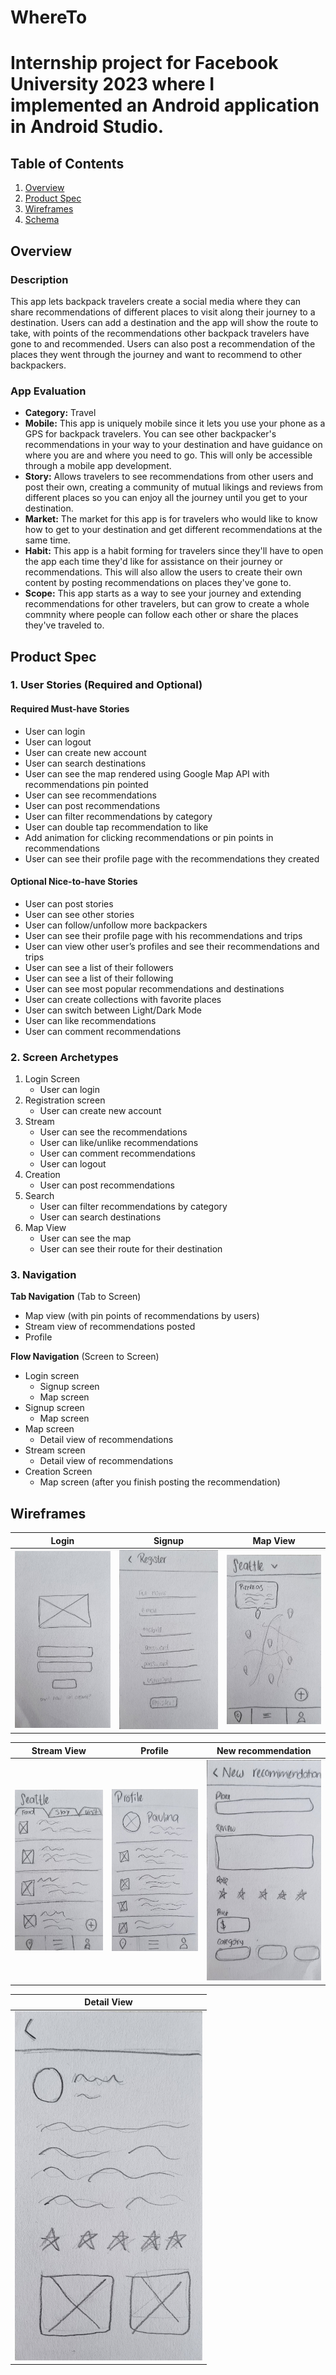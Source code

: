 # WhereTo
Internship project for Facebook University 2023 where I implemented an Android application in Android Studio.
===

## Table of Contents
1. [Overview](#Overview)
1. [Product Spec](#Product-Spec)
1. [Wireframes](#Wireframes)
2. [Schema](#Schema)

## Overview
### Description
This app lets backpack travelers create a social media where they can share recommendations of different places to visit along their journey to a destination. Users can add a destination and the app will show the route to take, with points of the recommendations other backpack travelers have gone to and recommended. Users can also post a recommendation of the places they went through the journey and want to recommend to other backpackers. 

### App Evaluation
- **Category:** Travel
- **Mobile:** This app is uniquely mobile since it lets you use your phone as a GPS for backpack travelers. You can see other backpacker's recommendations in your way to your destination and have guidance on where you are and where you need to go. This will only be accessible through a mobile app development. 
- **Story:** Allows travelers to see recommendations from other users and post their own, creating a community of mutual likings and reviews from different places so you can enjoy all the journey until you get to your destination.
- **Market:** The market for this app is for travelers who would like to know how to get to your destination and get different recommendations at the same time. 
- **Habit:** This app is a habit forming for travelers since they'll have to open the app each time they'd like for assistance on their journey or recommendations. This will also allow the users to create their own content by posting recommendations on places they've gone to. 
- **Scope:** This app starts as a way to see your journey and extending recommendations for other travelers, but can grow to create a whole commnity where people can follow each other or share the places they've traveled to. 

## Product Spec

### 1. User Stories (Required and Optional)

####    Required Must-have Stories
- User can login
- User can logout
- User can create new account 
- User can search destinations 
- User can see the map rendered using Google Map API with recommendations pin pointed 
- User can see recommendations 
- User can post recommendations 
- User can filter recommendations by category 
- User can double tap recommendation to like 
- Add animation for clicking recommendations or pin points in recommendations 
- User can see their profile page with the recommendations they created 

####    Optional Nice-to-have Stories
- User can post stories
- User can see other stories
- User can follow/unfollow more backpackers
- User can see their profile page with his recommendations and trips
- User can view other user’s profiles and see their recommendations and trips
- User can see a list of their followers
- User can see a list of their following
- User can see most popular recommendations and destinations
- User can create collections with favorite places
- User can switch between Light/Dark Mode
- User can like recommendations
- User can comment recommendations

### 2. Screen Archetypes

1. Login Screen
    - User can login
2. Registration screen
    - User can create new account
3. Stream
    - User can see the recommendations
    - User can like/unlike recommendations
    - User can comment recommendations
    - User can logout
4. Creation
    - User can post recommendations
5. Search
    - User can filter recommendations by category
    - User can search destinations
6. Map View
    - User can see the map
    - User can see their route for their destination

### 3. Navigation

**Tab Navigation** (Tab to Screen)

* Map view (with pin points of recommendations by users)
* Stream view of recommendations posted
* Profile

**Flow Navigation** (Screen to Screen)

* Login screen
   * Signup screen
   * Map screen
* Signup screen
   * Map screen
* Map screen
    * Detail view of recommendations
* Stream screen
    * Detail view of recommendations
* Creation Screen
    * Map screen (after you finish posting the recommendation)

## Wireframes

| Login | Signup | Map View |
| -------- | -------- | -------- |
| <img src="/Wireframes/Login.jpeg" width=300>  | <img src="/Wireframes/Signup.jpeg" width=300> | <img src="/Wireframes/MapView.jpeg" width=300> |

| Stream View | Profile | New recommendation |
| -------- | -------- | -------- |
| <img src="/Wireframes/StreamView.jpeg" width=300> | <img src="/Wireframes/Profile.jpeg" width=300>  | <img src="/Wireframes/NewRecommendation.jpeg" width=300> |

| Detail View | 
| -------- | 
| <img src="/Wireframes/DetailViewRecommendation.jpeg" width=300> 




